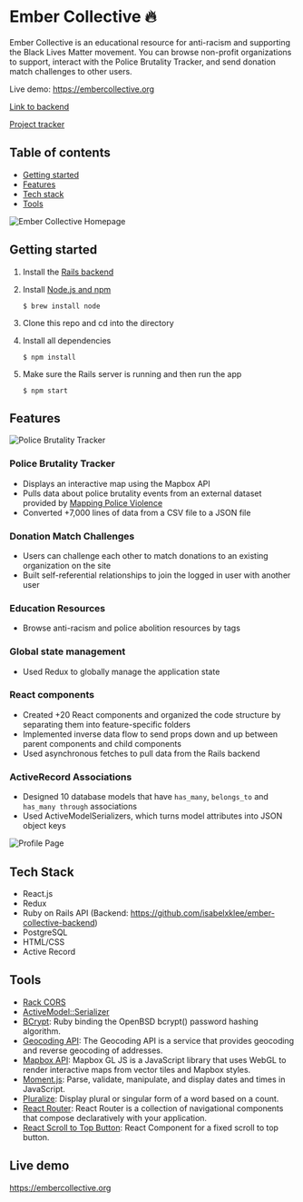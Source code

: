 Ember Collective 🔥
========================

Ember Collective is an educational resource for anti-racism and supporting the Black Lives Matter movement. You can browse non-profit organizations to support, interact with the Police Brutality Tracker, and send donation match challenges to other users.

Live demo: https://embercollective.org

[Link to backend](https://github.com/isabelxklee/ember-collective-backend)

[Project tracker](https://github.com/isabelxklee/ember-collective/projects/1)

## Table of contents
* [Getting started](#getting-started)
* [Features](#features)
* [Tech stack](#tech-stack)
* [Tools](#tools)

![Ember Collective Homepage](https://i.imgur.com/buewPGc.png)

<a name="getting-started"/>

## Getting started
1. Install the [Rails backend](https://github.com/isabelxklee/ember-collective-backend)
2. Install [Node.js and npm](https://www.npmjs.com/get-npm)

    ```$ brew install node```
    
3. Clone this repo and cd into the directory
4. Install all dependencies

    ```$ npm install```

5. Make sure the Rails server is running and then run the app

    ```$ npm start```
    
<a name="features"/>

## Features

![Police Brutality Tracker](https://i.imgur.com/hH7mFOg.png)

### Police Brutality Tracker
* Displays an interactive map using the Mapbox API
* Pulls data about police brutality events from an external dataset provided by [Mapping Police Violence](https://mappingpoliceviolence.org)
* Converted +7,000 lines of data from a CSV file to a JSON file

### Donation Match Challenges
* Users can challenge each other to match donations to an existing organization on the site
* Built self-referential relationships to join the logged in user with another user

### Education Resources
* Browse anti-racism and police abolition resources by tags

### Global state management
* Used Redux to globally manage the application state

### React components
* Created +20 React components and organized the code structure by separating them into feature-specific folders
* Implemented inverse data flow to send props down and up between parent components and child components
* Used asynchronous fetches to pull data from the Rails backend

### ActiveRecord Associations
* Designed 10 database models that have `has_many`, `belongs_to` and `has_many through` associations
* Used ActiveModelSerializers, which turns model attributes into JSON object keys

![Profile Page](https://i.imgur.com/UFgIXmi.png)

<a name="tech-stack"/>

## Tech Stack
* React.js
* Redux
* Ruby on Rails API (Backend: https://github.com/isabelxklee/ember-collective-backend)
* PostgreSQL
* HTML/CSS
* Active Record

<a name="tools"/>

## Tools
* [Rack CORS](https://github.com/cyu/rack-cors)
* [ActiveModel::Serializer](https://github.com/rails-api/active_model_serializers)
* [BCrypt](https://github.com/codahale/bcrypt-ruby): Ruby binding the OpenBSD bcrypt() password hashing algorithm.
* [Geocoding API](https://developers.google.com/maps/documentation/geocoding/start): The Geocoding API is a service that provides geocoding and reverse geocoding of addresses.
* [Mapbox API](https://docs.mapbox.com/mapbox-gl-js/api/): Mapbox GL JS is a JavaScript library that uses WebGL to render interactive maps from vector tiles and Mapbox styles.
* [Moment.js](https://momentjs.com): Parse, validate, manipulate, and display dates and times in JavaScript.
* [Pluralize](https://www.npmjs.com/package/react-pluralize): Display plural or singular form of a word based on a count.
* [React Router](https://reacttraining.com/react-router/web/guides/quick-start): React Router is a collection of navigational components that compose declaratively with your application.
* [React Scroll to Top Button](https://www.npmjs.com/package/react-scroll-up-button): React Component for a fixed scroll to top button. 

## Live demo
https://embercollective.org

